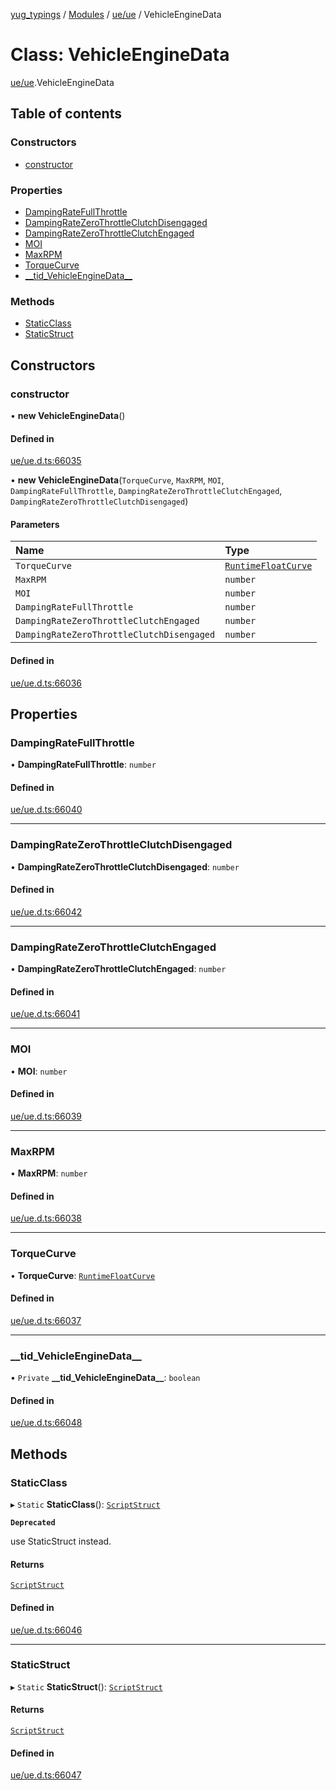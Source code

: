 [yug_typings](../README.md) / [Modules](../modules.md) / [ue/ue](../modules/ue_ue.md) / VehicleEngineData

# Class: VehicleEngineData

[ue/ue](../modules/ue_ue.md).VehicleEngineData

## Table of contents

### Constructors

- [constructor](ue_ue.VehicleEngineData.md#constructor)

### Properties

- [DampingRateFullThrottle](ue_ue.VehicleEngineData.md#dampingratefullthrottle)
- [DampingRateZeroThrottleClutchDisengaged](ue_ue.VehicleEngineData.md#dampingratezerothrottleclutchdisengaged)
- [DampingRateZeroThrottleClutchEngaged](ue_ue.VehicleEngineData.md#dampingratezerothrottleclutchengaged)
- [MOI](ue_ue.VehicleEngineData.md#moi)
- [MaxRPM](ue_ue.VehicleEngineData.md#maxrpm)
- [TorqueCurve](ue_ue.VehicleEngineData.md#torquecurve)
- [\_\_tid\_VehicleEngineData\_\_](ue_ue.VehicleEngineData.md#__tid_vehicleenginedata__)

### Methods

- [StaticClass](ue_ue.VehicleEngineData.md#staticclass)
- [StaticStruct](ue_ue.VehicleEngineData.md#staticstruct)

## Constructors

### constructor

• **new VehicleEngineData**()

#### Defined in

[ue/ue.d.ts:66035](https://github.com/YugMetaverse/yug_typings/blob/b7d9b19/ue/ue.d.ts#L66035)

• **new VehicleEngineData**(`TorqueCurve`, `MaxRPM`, `MOI`, `DampingRateFullThrottle`, `DampingRateZeroThrottleClutchEngaged`, `DampingRateZeroThrottleClutchDisengaged`)

#### Parameters

| Name | Type |
| :------ | :------ |
| `TorqueCurve` | [`RuntimeFloatCurve`](ue_ue.RuntimeFloatCurve.md) |
| `MaxRPM` | `number` |
| `MOI` | `number` |
| `DampingRateFullThrottle` | `number` |
| `DampingRateZeroThrottleClutchEngaged` | `number` |
| `DampingRateZeroThrottleClutchDisengaged` | `number` |

#### Defined in

[ue/ue.d.ts:66036](https://github.com/YugMetaverse/yug_typings/blob/b7d9b19/ue/ue.d.ts#L66036)

## Properties

### DampingRateFullThrottle

• **DampingRateFullThrottle**: `number`

#### Defined in

[ue/ue.d.ts:66040](https://github.com/YugMetaverse/yug_typings/blob/b7d9b19/ue/ue.d.ts#L66040)

___

### DampingRateZeroThrottleClutchDisengaged

• **DampingRateZeroThrottleClutchDisengaged**: `number`

#### Defined in

[ue/ue.d.ts:66042](https://github.com/YugMetaverse/yug_typings/blob/b7d9b19/ue/ue.d.ts#L66042)

___

### DampingRateZeroThrottleClutchEngaged

• **DampingRateZeroThrottleClutchEngaged**: `number`

#### Defined in

[ue/ue.d.ts:66041](https://github.com/YugMetaverse/yug_typings/blob/b7d9b19/ue/ue.d.ts#L66041)

___

### MOI

• **MOI**: `number`

#### Defined in

[ue/ue.d.ts:66039](https://github.com/YugMetaverse/yug_typings/blob/b7d9b19/ue/ue.d.ts#L66039)

___

### MaxRPM

• **MaxRPM**: `number`

#### Defined in

[ue/ue.d.ts:66038](https://github.com/YugMetaverse/yug_typings/blob/b7d9b19/ue/ue.d.ts#L66038)

___

### TorqueCurve

• **TorqueCurve**: [`RuntimeFloatCurve`](ue_ue.RuntimeFloatCurve.md)

#### Defined in

[ue/ue.d.ts:66037](https://github.com/YugMetaverse/yug_typings/blob/b7d9b19/ue/ue.d.ts#L66037)

___

### \_\_tid\_VehicleEngineData\_\_

• `Private` **\_\_tid\_VehicleEngineData\_\_**: `boolean`

#### Defined in

[ue/ue.d.ts:66048](https://github.com/YugMetaverse/yug_typings/blob/b7d9b19/ue/ue.d.ts#L66048)

## Methods

### StaticClass

▸ `Static` **StaticClass**(): [`ScriptStruct`](ue_ue.ScriptStruct.md)

**`Deprecated`**

use StaticStruct instead.

#### Returns

[`ScriptStruct`](ue_ue.ScriptStruct.md)

#### Defined in

[ue/ue.d.ts:66046](https://github.com/YugMetaverse/yug_typings/blob/b7d9b19/ue/ue.d.ts#L66046)

___

### StaticStruct

▸ `Static` **StaticStruct**(): [`ScriptStruct`](ue_ue.ScriptStruct.md)

#### Returns

[`ScriptStruct`](ue_ue.ScriptStruct.md)

#### Defined in

[ue/ue.d.ts:66047](https://github.com/YugMetaverse/yug_typings/blob/b7d9b19/ue/ue.d.ts#L66047)
